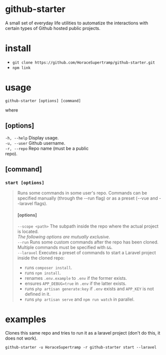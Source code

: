 # github-starter

A small set of everyday life utilities to automatize the interactions with certain types of Github hosted public projects.

# install

- ```git clone https://github.com/HoraceSupertramp/github-starter.git```
 - ```npm link```

# usage

```github-starter [options] [command]```

where

## [options]

```-h, --help``` Display usage.<br>
```-u, --user``` Github username.<br>
```-r, --repo``` Repo name (must be a public<br>repo).

## [command]

### ```start [options]```

>Runs some commands in some user's repo. Commands can be specified manually (through the --run flag) or as a preset (--vue and --laravel flags).
>
>#### [options]
>
>```--scope <path>``` The subpath inside the repo where the actual project is located.<br>
> *The following options are mutually exclusive.*<br>
>```--run``` Runs some custom commands after the repo has been cloned. Multiple commands must be specified with ```&&```.<br>
>```--laravel``` Executes a preset of commands to start a Laravel project inside the cloned repo:<br>
> - runs ```composer install```.
> - runs ```npm install```.
> - renames ```.env.example``` to ```.env``` if the former exists.
> - ensures ```APP_DEBUG=true``` in ```.env``` if the latter exists.
> - runs ```php artisan generate:key``` if ```.env``` exists and ```APP_KEY``` is not defined in it.
> - runs ```php artisan serve``` and ```npm run watch``` in parallel.

# examples

Clones this same repo and tries to run it as a laravel project (don't do this, it does not work).

```github-starter -u HoraceSupertramp -r github-starter start --laravel```

